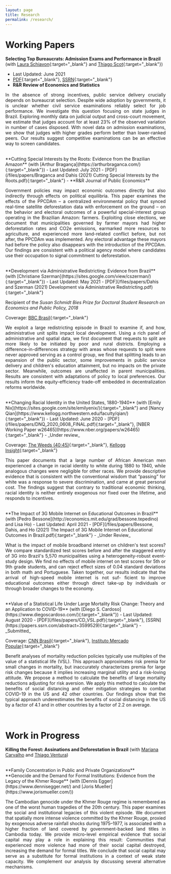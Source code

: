```yaml
---
layout: page
title: Research
permalink: /research/
---
```


# Working Papers

**Selecting Top Bureaucrats: Admission Exams and Performance in Brazil** (with [Laura Schiavon](https://www.lauraschiavon.com/){:target="_blank"} and [Thiago Scot](https://sites.google.com/view/thiagoscot/){:target="_blank"})
  - Last Updated: June 2021
  - [PDF](/files/papers/DSS_Selecting_Top_Bureaucrats.pdf){:target="_blank"}, [SSRN](https://ssrn.com/abstract=3584725){:target="_blank"}
  - **R&R Review of Economics and Statistics**

<p style="text-align: justify;"> In the absence of strong incentives, public service delivery crucially depends on bureaucrat selection. Despite wide adoption by governments, it is unclear whether civil service examinations reliably select for job performance. We investigate this question focusing on state judges in Brazil. Exploring monthly data on judicial output and cross-court movement, we estimate that judges account for at least 23% of the observed variation in number of cases disposed. With novel data on admission examinations, we show that judges with higher grades perform better than lower-ranked peers. Our results suggest competitive examinations can be an effective way to screen candidates. </p>

<br>
**Cutting Special Interests by the Roots: Evidence from the Brazilian Amazon** (with [Arthur Bragança](https://arthurbraganca.com/){:target="_blank"})
  - Last Updated: July 2021
  - [PDF](/files/papers/Braganca and Dahis (2021) Cutting Special Interests by the Roots.pdf){:target="_blank"}
  - **R&R Journal of Public Economics**

<p style="text-align: justify;"> Government policies may impact economic outcomes directly but also indirectly through effects on political equilibria. This paper examines the effects of the PPCDAm – a centralized environmental policy that synced real-time satellite deforestation data with enforcement on the ground – on the behavior and electoral outcomes of a powerful special-interest group operating in the Brazilian Amazon: farmers. Exploiting close elections, we document that municipalities governed by farmer mayors had higher deforestation rates and CO2e emissions, earmarked more resources to agriculture, and experienced more land-related conflict before, but not after, the PPCDAm was implemented. Any electoral advantage these mayors had before the policy also disappears with the introduction of the PPCDAm. Our findings are consistent with a political agency model where candidates use their occupation to signal commitment to deforestation. </p>

<br>
**Development via Administrative Redistricting: Evidence from Brazil** (with [Christiane Szerman](https://sites.google.com/view/cszerman/){:target="_blank"})
  - Last Updated: May 2021
  - [PDF](/files/papers/Dahis and Szerman (2021) Development via Administrative Redistricting.pdf){:target="_blank"}

 Recipient of the _Susan Schmidt Bies Prize for Doctoral Student Research on Economics and Public Policy, 2018_
    
 Coverage: [BBC Brasil](https://www.bbc.com/portuguese/brasil-50402258){:target="_blank"}

<p style="text-align: justify;"> We exploit a large redistricting episode in Brazil to examine if, and how, administrative unit splits impact local development. Using a rich panel of administrative and spatial data, we first document that requests to split are more likely to be initiated by poor and rural districts. Employing a difference-in-differences strategy with areas whose requests to split were never approved serving as a control group, we find that splitting leads to an expansion of the public sector, some improvements in public service delivery and children's education attainment, but no impacts on the private sector. Meanwhile, outcomes are unaffected in parent municipalities. Results are consistent with adaptations of policy to local preferences. Our results inform the equity-efficiency trade-off embedded in decentralization reforms worldwide. </p>

<br>
**Changing Racial Identity in the United States, 1880-1940** (with [Emily Nix](https://sites.google.com/site/emilyenix/){:target="_blank"} and [Nancy Qian](https://www.kellogg.northwestern.edu/faculty/qian/){:target="_blank"})
  - Last Updated: June 2020
  - [PDF](/files/papers/DNQ_2020_0608_FINAL.pdf){:target="_blank"}, [NBER Working Paper w26465](https://www.nber.org/papers/w26465){:target="_blank"}
  - _Under review_
   
Coverage: [The Weeds (40:45)](https://open.spotify.com/episode/0QluGZdvuc5lFtt2ygnEtC?si=gSSl7uggTbqXu-LU3YvRSQ){:target="_blank"}, [Kellogg Insight](https://insight.kellogg.northwestern.edu/article/jim-crow-era-discrimination-violence-black-men-passed-white){:target="_blank"}
   
<p style="text-align: justify;"> This paper documents that a large number of African American men experienced a change in racial identity to white during 1880 to 1940, while analogous changes were negligible for other races. We provide descriptive evidence that is consistent with the conventional wisdom that “passing” for white was a response to severe discrimination, and came at great personal cost. The findings suggest that contrary to traditional economic thinking, racial identity is neither entirely exogenous nor fixed over the lifetime, and responds to incentives. </p>

<br>
**The Impact of 3G Mobile Internet on Educational Outcomes in Brazil** (with [Pedro Bessone](http://economics.mit.edu/grad/bessone.tepedino) and Lisa Ho)
  - Last Updated: April 2021
  - [PDF](/files/papers/Bessone, Dahis, and Ho (2021) The Impact of 3G Mobile Internet on Educational Outcomes in Brazil.pdf){:target="_blank"}
  - _Under Review_

<p style="text-align: justify;"> What is the impact of mobile broadband internet on children's test scores? We compare standardized test scores before and after the staggered entry of 3G into Brazil's 5,570 municipalities using a heterogeneity-robust event-study design. We find no effects of mobile internet on test scores for 5th or 9th grade students, and can reject effect sizes of 0.04 standard deviations in both math and Portuguese. Taken together, our results indicate that the arrival of high-speed mobile internet is not suf- ficient to improve educational outcomes either through direct take-up by individuals or through broader changes to the economy. </p>

<br>
**Value of a Statistical Life Under Large Mortality Risk Change: Theory and an Application to COVID-19** (with [Diego S. Cardoso](https://www.diegoscardoso.com/){:target="_blank"})
  - Last Updated: August 2020
  - [PDF](/files/papers/CD_VSL.pdf){:target="_blank"}, [SSRN](https://papers.ssrn.com/abstract=3599529){:target="_blank"}
  - _Submitted_
    
Coverage: [CNN Brasil](https://www.cnnbrasil.com.br/nacional/2020/04/22/quarentena-intensiva-traria-beneficio-de-r-298-bi-por-mes-ao-pais-diz-pesquisa){:target="_blank"}, [Instituto Mercado Popular](https://mercadopopular.org/economia/os-beneficios-economicos-do-distanciamento-social/){:target="_blank"}
    
<p style="text-align: justify;"> Benefit analyses of mortality reduction policies typically use multiples of the value of a statistical life (VSL). This approach approximates risk premia for small changes in mortality, but inaccurately characterizes premia for large risk changes because it implies increasing marginal utility and a risk-loving attitude. We propose a method to calculate the benefits of large mortality reductions adjusting for risk aversion. We apply this method to calculate the benefits of social distancing and other mitigation strategies to combat COVID-19 in the US and 42 other countries. Our findings show that the typical approach underestimates the benefits of social distancing in the US by a factor of 4.1 and in other countries by a factor of 2.2 on average. </p>

<br>

# Work in Progress

**Killing the Forest: Assinations and Deforestation in Brazil** (with [Mariana Carvalho](https://www.maricarvalho.com/) and [Thiago Ventura](https://tiagoventura.rbind.io/))

<br>
**Family Concentration in Public and Private Organizations**

<br>
**Genocide and the Demand for Formal Institutions: Evidence from the Legacy of the Khmer Rouge** (with [Dennis Egger](https://www.dennisegger.net/) and [Joris Mueller](https://www.jorismueller.com/))

<p style="text-align: justify;"> The Cambodian genocide under the Khmer Rouge regime is remembered as one of the worst human tragedies of the 20th century. This paper examines the social and institutional legacies of this violent episode. We document that spatially more intense violence committed by the Khmer Rouge, proxied by exogenous adverse rainfall shocks during 1975–1977, is associated with a higher fraction of land covered by government-backed land titles in Cambodia today. We provide micro-level empirical evidence that social capital may play a role in explaining this result: Communities that experienced more violence had more of their social capital destroyed, increasing the demand for formal titles. We conclude that social capital may serve as a substitute for formal institutions in a context of weak state capacity. We complement our analysis by discussing several alternative mechanisms. </p>


